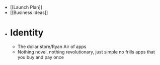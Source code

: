 - [[Launch Plan]]
- [[Business Ideas]]
- # Identity
	- The dollar store/Ryan Air of apps
	- Nothing novel, nothing revolutionary, just simple no frills apps that you buy and pay once